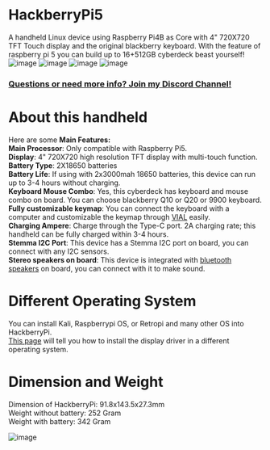 # HackberryPi5
A handheld Linux device using Raspberry Pi4B as Core with 4" 720X720 TFT Touch display and the original blackberry keyboard. With the feature of raspberry pi 5 you can build up to 16+512GB cyberdeck beast yourself!  
![image](https://github.com/user-attachments/assets/17ffb5ee-2c5c-4bff-9d0e-ea26c675f7c2)
![image](https://github.com/user-attachments/assets/c9e8ad4b-4548-4cd1-b0e0-204725418002)
![image](https://github.com/user-attachments/assets/16aac808-e319-47fa-b272-95f865498eea)
![image](https://github.com/user-attachments/assets/bac19710-1172-48d9-b1b5-c696bcec402f)


### [Questions or need more info? Join my Discord Channel!](https://discord.gg/WzPthAmMbP)  
# <a name='About this handheld  '>About this handheld</a>

Here are some **Main Features:**  
**Main Processor**: Only compatible with Raspberry Pi5.  
**Display**: 4" 720X720 high resolution TFT display with multi-touch function.  
**Battery Type**: 2X18650 batteries  
**Battery Life**: If using with 2x3000mah 18650 batteries, this device can run up to 3-4 hours without charging.  
**Keyboard Mouse Combo**: Yes, this cyberdeck has keyboard and mouse combo on board. You can choose blackberry Q10 or Q20 or 9900 keyboard.  
**Fully customizable keymap**: You can connect the keyboard with a computer and customizable the keymap through [VIAL](https://get.vial.today/) easily.  
**Charging Ampere**: Charge through the Type-C port. 2A charging rate; this handheld can be fully charged within 3-4 hours.  
**Stemma I2C Port**: This device has a Stemma I2C port on board, you can connect with any I2C sensors.  
**Stereo  speakers on board**: This device is integrated with [bluetooth speakers](https://github.com/ZitaoTech/HackberryPi5/tree/main/Sound) on board, you can connect with it to make sound.  

# <a name='Different Operating System  '>Different Operating System</a>
You can install Kali, Raspberrypi OS, or Retropi and many other OS into HackberryPi.  
[This page](https://github.com/ZitaoTech/HackberryPi5/tree/main/Screen) will tell you how to install the display driver in a different operating system.  

# <a name='Dimension and Weight  '>Dimension and Weight</a>
Dimension of HackberryPi: 91.8x143.5x27.3mm  
Weight without battery: 252 Gram  
Weight with battery: 342 Gram  

![image](https://github.com/user-attachments/assets/682d2d03-820e-41f7-818a-eb4ac805adee)
